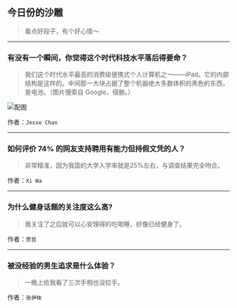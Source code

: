 ## 今日份的沙雕

> 看点好段子，有个好心情～


 
---

### 有没有一个瞬间，你觉得这个时代科技水平落后得要命？

> 我们这个时代水平最高的消费级便携式个人计算机之一——iPad。它的内部结构是这样的。中间那一大块占据了整个机器绝大多数体积的黑色的东西，是电池。（图片搜索自 Google，侵删。）



![配图](http://pic4.zhimg.com/70/4d54bd87e332f39332b6c07d317853ef_b.jpg)


作者：`Jesse Chan`

---

### 如何评价 74% 的网友支持聘用有能力但持假文凭的人？

> 非常精准，因为我国的大学入学率就是25%左右，与调查结果完全吻合。


作者：`Xi Wa`

---

### 为什么健身话题的关注度这么高?

> 我关注了之后就可以心安理得的吃喝睡，好像已经健身了。


作者：`贾哲`

---

### 被没经验的男生追求是什么体验？

> 一晚上给我看了三次手相也没拉手。


作者：`张伊枺`